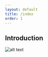 ```yaml
---
layout: default
title: /index
order: 1
---
```

<!--  -->

<!-- new slide -->

## Introduction 
<!-- new slide -->

![alt text](./Introduction/images/Presentation-rafiki.png)
<!-- new slide -->